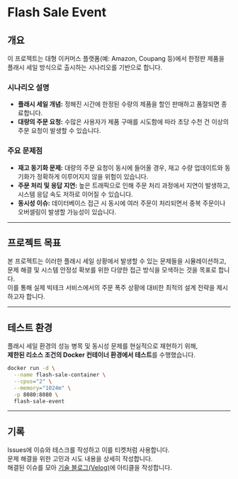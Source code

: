 # Flash Sale Event

## 개요
이 프로젝트는 대형 이커머스 플랫폼(예: Amazon, Coupang 등)에서 한정판 제품을 플래시 세일 방식으로 출시하는 시나리오를 기반으로 합니다.

### 시나리오 설명
- **플래시 세일 개념:** 정해진 시간에 한정된 수량의 제품을 할인 판매하고 품절되면 종료합니다.
- **대량의 주문 요청:** 수많은 사용자가 제품 구매를 시도함에 따라 초당 수천 건 이상의 주문 요청이 발생할 수 있습니다.

### 주요 문제점
- **재고 동기화 문제:** 대량의 주문 요청이 동시에 들어올 경우, 재고 수량 업데이트와 동기화가 정확하게 이루어지지 않을 위험이 있습니다.
- **주문 처리 및 응답 지연:** 높은 트래픽으로 인해 주문 처리 과정에서 지연이 발생하고, 시스템 응답 속도 저하로 이어질 수 있습니다.
- **동시성 이슈:** 데이터베이스 접근 시 동시에 여러 주문이 처리되면서 중복 주문이나 오버셀링이 발생할 가능성이 있습니다.

---

## 프로젝트 목표
본 프로젝트는 이러한 플래시 세일 상황에서 발생할 수 있는 문제들을 시뮬레이션하고,  
문제 해결 및 시스템 안정성 확보를 위한 다양한 접근 방식을 모색하는 것을 목표로 합니다.  
이를 통해 실제 빅테크 서비스에서의 주문 폭주 상황에 대비한 최적의 설계 전략을 제시하고자 합니다.

---

## 테스트 환경

플래시 세일 환경의 성능 병목 및 동시성 문제를 현실적으로 재현하기 위해,  
**제한된 리소스 조건의 Docker 컨테이너 환경에서 테스트**를 수행했습니다.

```bash
docker run -d \
  --name flash-sale-container \
  --cpus="2" \
  --memory="1024m" \
  -p 8080:8080 \
  flash-sale-event
```

---

## 기록
Issues에 이슈와 테스크를 작성하고 이를 티켓처럼 사용합니다.  
문제 해결을 위한 고민과 시도 내용을 상세히 작성합니다.  
해결된 이슈를 모아 [기술 블로그(Velog)](https://velog.io/@chinup1004/series/%ED%94%8C%EB%9E%98%EC%8B%9C-%EC%84%B8%EC%9D%BC-%ED%94%84%EB%A1%9C%EC%A0%9D%ED%8A%B8)에 아티클을 작성합니다.
